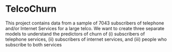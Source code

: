 # TelcoChurn
This project contains data from a sample of 7043 subscribers of telephone and/or Internet Services for a large telco. We want to create three separate models to understand the predictors of churn of (i) subscribers of telephone services, (ii) subscribers of internet services, and (iii) people who subscribe to both services
